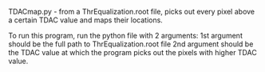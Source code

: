 TDACmap.py - from a ThrEqualization.root file, picks out every pixel above a certain TDAC value and maps their locations.

To run this program, run the python file with 2 arguments:
1st argument should be the full path to ThrEqualization.root file
2nd argument should be the TDAC value at which the program picks out the pixels with higher TDAC value.
